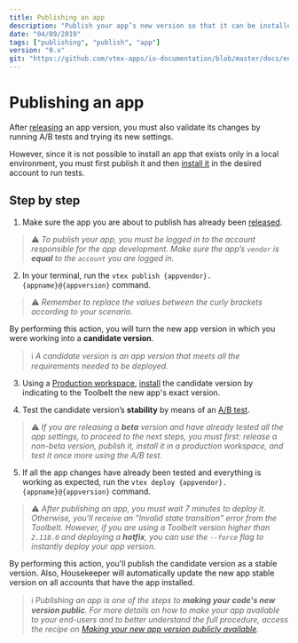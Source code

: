 ```yaml
---
title: Publishing an app
description: "Publish your app’s new version so that it can be installed and tested by other users."
date: "04/09/2019"
tags: ["publishing", "publish", "app"]
version: "0.x"
git: "https://github.com/vtex-apps/io-documentation/blob/master/docs/en/Recipes/store/publishing-an-app.md"
---
```


# Publishing an app

After [releasing](https://developers.vtex.com/vtex-developer-docs/docs/vtex-io-documentation-releasing-a-new-app-version) an app version, you must also validate its changes by running A/B tests and trying its new settings.   

However, since it is not possible to install an app that exists only in a local environment, you must first publish it and then [install it](https://developers.vtex.com/vtex-developer-docs/docs/vtex-io-documentation-installing-an-app) in the desired account to run tests.

## Step by step

1. Make sure the app you are about to publish has already been [released](https://developers.vtex.com/vtex-developer-docs/docs/vtex-io-documentation-releasing-a-new-app-version).

>⚠️ *To publish your app, you must be logged in to the account responsible for the app development. Make sure the app’s `vendor` is **equal** to the `account` you are logged in.*

2. In your terminal, run the `vtex publish {appvendor}.{appname}@{appversion}` command.

>⚠️ *Remember to replace the values between the curly brackets according to your scenario.*

By performing this action, you will turn the new app version in which you were working into a **candidate version**.

>ℹ️ *A candidate version is an app version that meets all the requirements needed to be deployed.*

3. Using a [Production workspace](https://developers.vtex.com/vtex-developer-docs/docs/vtex-io-documentation-creating-a-production-workspace), [install](https://vtex.io/docs/recipes/development/installing-an-app) the candidate version by indicating to the Toolbelt the new app's exact version.

4. Test the candidate version’s **stability** by means of an [A/B test](https://developers.vtex.com/vtex-developer-docs/docs/vtex-io-documentation-running-native-ab-testing).

>⚠️ *If you are releasing a **beta** version and have already tested all the app settings, to proceed to the next steps, you must first: release a non-beta version, publish it, install it in a production workspace, and test it once more using the A/B test.*

5. If all the app changes have already been tested and everything is working as expected, run the `vtex deploy {appvendor}.{appname}@{appversion}` command. 

>⚠️ *After publishing an app, you must wait 7 minutes to deploy it. Otherwise, you'll receive an "Invalid state transition" error from the Toolbelt. However, if you are using a Toolbelt version higher than `2.118.0` and deploying a **hotfix**, you can use the `--force` flag to instantly deploy your app version.*

By performing this action, you'll publish the candidate version as a stable version. Also, Housekeeper will automatically update the new app stable version on all accounts that have the app installed.

>ℹ️ *Publishing an app is one of the steps to **making your code's new version public**. For more details on how to make your app available to your end-users and to better understand the full procedure, access the recipe on [Making your new app version publicly available](https://developers.vtex.com/vtex-developer-docs/docs/vtex-io-documentation-making-your-new-app-version-publicly-available).*
